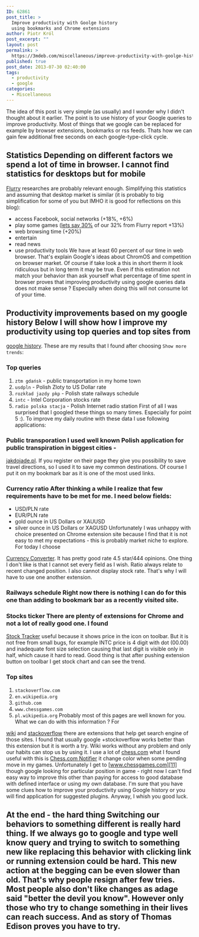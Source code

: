 ```yaml
---
ID: 62861
post_title: >
  Improve productivity with Goolge history
  using bookmarks and Chrome extensions
author: Piotr Król
post_excerpt: ""
layout: post
permalink: >
  https://3mdeb.com/miscellaneous/improve-productivity-with-goolge-history-using-bookmarks-and-chrome-extensions/
published: true
post_date: 2013-07-30 02:40:00
tags:
  - productivity
  - google
categories:
  - Miscellaneous
---
```

The idea of this post is very simple (as usually) and I wonder why I didn't thought about it earlier. The point is to use history of your Google queries to improve productivity. Most of things that we google can be replaced for example by browser extensions, bookmarks or rss feeds. Thats how we can gain few additional free seconds on each google-type-click cycle. 
## Statistics Depending on different factors we spend a lot of time in browser. I cannot find statistics for desktops but for mobile 

[Flurry][1] researches are probably relevant enough. Simplifying this statistics and assuming that desktop market is similar (it is probably to big simplification for some of you but IMHO it is good for reflections on this blog): 
*   access Facebook, social networks (+18%, +6%)
*   play some games ([lets say 30%][2] of our 32% from Flurry report +13%)
*   web browsing time (+20%)
*   entertain
*   read news
*   use productivity tools We have at least 60 percent of our time in web browser. That's explain Google's ideas about ChromOS and competition on browser market. Of course if take look a this in short therm it look ridiculous but in long term it may be true. Even if this estimation not match your behavior than ask yourself what percentage of time spent in browser proves that improving productivity using google queries data does not make sense ? Especially when doing this will not consume lot of your time. 

## Productivity improvements based on my google history Below I will show how I improve my productivity using top queries and top sites from 

[google history][3]. These are my results that I found after choosing `Show more trends`: 
### Top queries

1.  `ztm gdańsk` - public transportation in my home town
2.  `usdpln` - Polish Zloty to US Dollar rate
3.  `rozkład jazdy pkp` - Polish state railways schedule
4.  `intc` - Intel Corporation stocks rate
5.  `radio polska stacja` - Polish Internet radio station First of all I was surprised that I googled these things so many times. Especially for point 5 :). To improve my daily routine with these data I use following applications: 

### Public transporation I used well known Polish application for public transpiration in biggest cities - 

[jakdojade.pl][4]. If you register on their page they give you possibility to save travel directions, so I used it to save my common destinations. Of course I put it on my bookmark bar as it is one of the most used links. 
### Currency ratio After thinking a while I realize that few requirements have to be met for me. I need below fields: 

*   USD/PLN rate
*   EUR/PLN rate
*   gold ounce in US Dollars or XAUUSD
*   silver ounce in US Dollars or XAGUSD Unfortunately I was unhappy with choice presented on Chrome extension site because I find that it is not easy to met my expectations - this is probably market niche to explore. For today I choose 

[Currency Converter][5]. It has pretty good rate 4.5 star/444 opinions. One thing I don't like is that I cannot set every field as I wish. Ratio always relate to recent changed position. I also cannot display stock rate. That's why I will have to use one another extension. 
### Railways schedule Right now there is nothing I can do for this one than adding to bookmark bar as a recently visited site. 

### Stocks ticker There are plenty of extensions for Chrome and not a lot of really good one. I found 

[Stock Tracker][6] useful because it shows price in the icon on toolbar. But it is not free from small bugs, for example INTC price is 4 digit with dot (00.00) and inadequate font size selection causing that last digit is visible only in half, which cause it hard to read. Good thing is that after pushing extension button on toolbar I get stock chart and can see the trend. 
### Top sites

1.  `stackoverflow.com`
2.  `en.wikipedia.org`
3.  `github.com`
4.  `www.chessgames.com`
5.  `pl.wikipedia.org` Probably most of this pages are well known for you. What we can do with this information ? For 

[wiki][7] and [stackoverflow][8] there are extensions that help get search engine of those sites. I found that usually google +stockoverflow works better than this extension but it is worth a try. Wiki works without any problem and only our habits can stop us by using it. I use a lot of [chess.com][9] what I found useful with this is [Chess.com Notifier][10] it change color when some pending move in my games. Unfortunately I get to [www.chessgames.com][11] though google looking for particular position in game - right now I can't find easy way to improve this other than paying for access to good database with defined interface or using my own database. I'm sure that you have some clues how to improve your productivity using Google history or you will find application for suggested plugins. Anyway, I whish you good luck. 
## At the end - the hard thing Switching our behaviors to something different is really hard thing. If we always go to google and type well know query and trying to switch to something new like replacing this behavior with clicking link or running extension could be hard. This new action at the begging can be even slower than old. That's why people resign after few tries. Most people also don't like changes as adage said "better the devil you know". However only those who try to change something in their lives can reach success. And as story of Thomas Edison proves you have to try.

 [1]: http://blog.flurry.com/bid/95723/Flurry-Five-Year-Report-It-s-an-App-World-The-Just-Web-Lives-in-It
 [2]: http://allthingsd.com/20130325/a-look-ahead-at-gdc-its-mobile-vs-consoles-in-fight-for-game-developers-attention/
 [3]: https://history.google.com/history/
 [4]: http://jakdojade.pl/
 [5]: https://chrome.google.com/webstore/detail/currency-converter/lncdobdbibdgoiohgnflmjajfphcnakg
 [6]: https://chrome.google.com/webstore/detail/stock-tracker/gphdmnilpmjaioploikmbpgkjfbagidf
 [7]: https://chrome.google.com/webstore/detail/lookup-companion-for-wiki/dhgpkiiipkgmckicafkhcihkcldbdeej
 [8]: https://chrome.google.com/webstore/detail/search-stackoverflow/gmdolelhfhbldobljhbhdgljbajhfilj
 [9]: http://www.chess.com
 [10]: https://chrome.google.com/webstore/detail/chesscom-notifier/khihkgdcfbjdnfgalkjnimbmofnhhpho
 [11]: http://www.chessgames.com